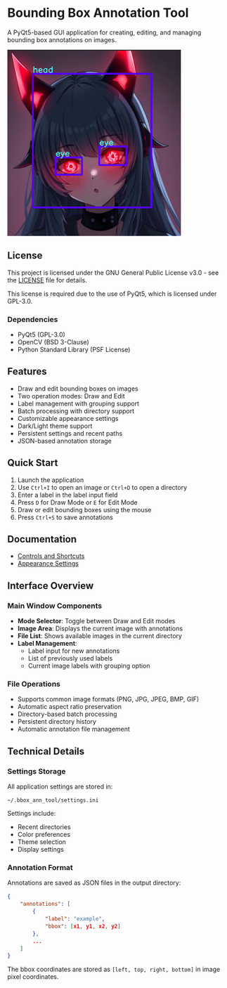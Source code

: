 # Bounding Box Annotation Tool

A PyQt5-based GUI application for creating, editing, and managing bounding box annotations on images.

![Application Icon](assets/icon_original.png)

## License

This project is licensed under the GNU General Public License v3.0 - see the [LICENSE](LICENSE) file for details.

This license is required due to the use of PyQt5, which is licensed under GPL-3.0.

### Dependencies
- PyQt5 (GPL-3.0)
- OpenCV (BSD 3-Clause)
- Python Standard Library (PSF License)

## Features

- Draw and edit bounding boxes on images
- Two operation modes: Draw and Edit
- Label management with grouping support
- Batch processing with directory support
- Customizable appearance settings
- Dark/Light theme support
- Persistent settings and recent paths
- JSON-based annotation storage

## Quick Start

1. Launch the application
2. Use `Ctrl+I` to open an image or `Ctrl+D` to open a directory
3. Enter a label in the label input field
4. Press `D` for Draw Mode or `E` for Edit Mode
5. Draw or edit bounding boxes using the mouse
6. Press `Ctrl+S` to save annotations

## Documentation

- [Controls and Shortcuts](docs/controls.md)
- [Appearance Settings](docs/appearance.md)

## Interface Overview

### Main Window Components

- **Mode Selector**: Toggle between Draw and Edit modes
- **Image Area**: Displays the current image with annotations
- **File List**: Shows available images in the current directory
- **Label Management**:
  - Label input for new annotations
  - List of previously used labels
  - Current image labels with grouping option
### File Operations

- Supports common image formats (PNG, JPG, JPEG, BMP, GIF)
- Automatic aspect ratio preservation
- Directory-based batch processing
- Persistent directory history
- Automatic annotation file management

## Technical Details

### Settings Storage

All application settings are stored in:
```
~/.bbox_ann_tool/settings.ini
```

Settings include:
- Recent directories
- Color preferences
- Theme selection
- Display settings

### Annotation Format

Annotations are saved as JSON files in the output directory:

```json
{
    "annotations": [
        {
            "label": "example",
            "bbox": [x1, y1, x2, y2]
        },
        ...
    ]
}
```

The bbox coordinates are stored as `[left, top, right, bottom]` in image pixel coordinates.
